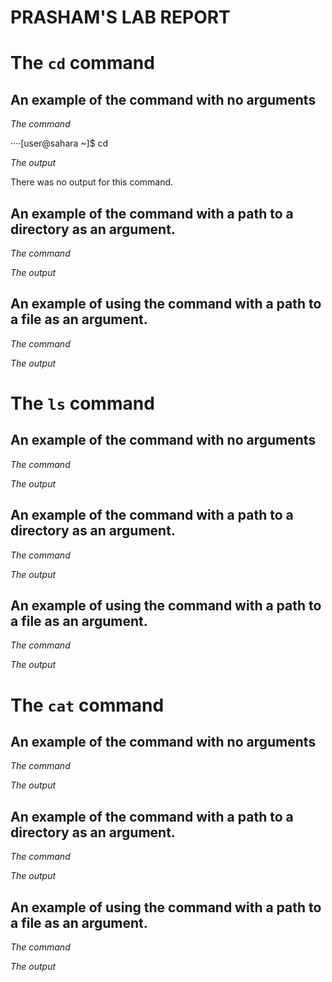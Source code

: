 # PRASHAM'S LAB REPORT 

# The `cd` command

## An example of the command with no arguments

*The command*

····[user@sahara ~]$ cd

*The output*

There was no output for this command.

## An example of the command with a path to a directory as an argument.

*The command*

*The output*

## An example of using the command with a path to a file as an argument.

*The command*

*The output*

# The `ls` command

## An example of the command with no arguments

*The command*

*The output*

## An example of the command with a path to a directory as an argument.

*The command*

*The output*

## An example of using the command with a path to a file as an argument.

*The command*

*The output*


# The `cat` command

## An example of the command with no arguments

*The command*

*The output*

## An example of the command with a path to a directory as an argument.

*The command*

*The output*

## An example of using the command with a path to a file as an argument.

*The command*

*The output*





